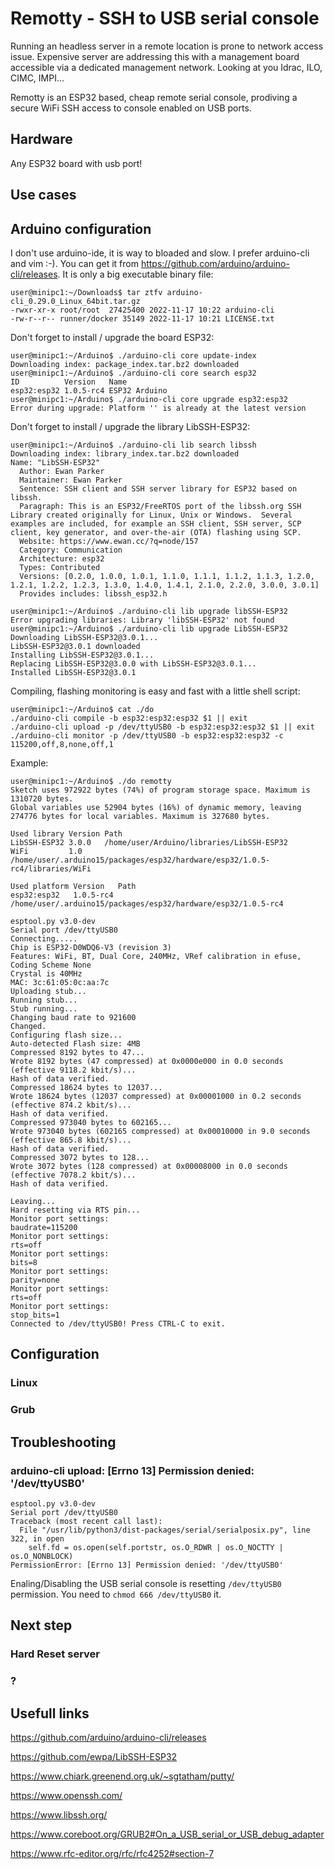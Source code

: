 
# Remotty - SSH to USB serial console
Running an headless server in a remote location is prone to network access issue. Expensive server are addressing this with a management board accessible via a dedicated management network. Looking at you Idrac, ILO, CIMC, IMPI...

Remotty is an ESP32 based, cheap remote serial console, prodiving a secure WiFi SSH access to console enabled on USB ports.

## Hardware
Any ESP32 board with usb port!

## Use cases

## Arduino configuration
I don't use arduino-ide, it is way to bloaded and slow. I prefer arduino-cli and vim :-).
You can get it from https://github.com/arduino/arduino-cli/releases. It is only a big executable binary file:
```
user@minipc1:~/Downloads$ tar ztfv arduino-cli_0.29.0_Linux_64bit.tar.gz
-rwxr-xr-x root/root  27425400 2022-11-17 10:22 arduino-cli
-rw-r--r-- runner/docker 35149 2022-11-17 10:21 LICENSE.txt
```
Don't forget to install / upgrade the board ESP32:
```
user@minipc1:~/Arduino$ ./arduino-cli core update-index
Downloading index: package_index.tar.bz2 downloaded
user@minipc1:~/Arduino$ ./arduino-cli core search esp32
ID          Version   Name
esp32:esp32 1.0.5-rc4 ESP32 Arduino
user@minipc1:~/Arduino$ ./arduino-cli core upgrade esp32:esp32
Error during upgrade: Platform '' is already at the latest version
```
Don't forget to install / upgrade the library LibSSH-ESP32:
```
user@minipc1:~/Arduino$ ./arduino-cli lib search libssh
Downloading index: library_index.tar.bz2 downloaded
Name: "LibSSH-ESP32"
  Author: Ewan Parker
  Maintainer: Ewan Parker
  Sentence: SSH client and SSH server library for ESP32 based on libssh.
  Paragraph: This is an ESP32/FreeRTOS port of the libssh.org SSH Library created originally for Linux, Unix or Windows.  Several examples are included, for example an SSH client, SSH server, SCP client, key generator, and over-the-air (OTA) flashing using SCP.
  Website: https://www.ewan.cc/?q=node/157
  Category: Communication
  Architecture: esp32
  Types: Contributed
  Versions: [0.2.0, 1.0.0, 1.0.1, 1.1.0, 1.1.1, 1.1.2, 1.1.3, 1.2.0, 1.2.1, 1.2.2, 1.2.3, 1.3.0, 1.4.0, 1.4.1, 2.1.0, 2.2.0, 3.0.0, 3.0.1]
  Provides includes: libssh_esp32.h

user@minipc1:~/Arduino$ ./arduino-cli lib upgrade libSSH-ESP32
Error upgrading libraries: Library 'libSSH-ESP32' not found
user@minipc1:~/Arduino$ ./arduino-cli lib upgrade LibSSH-ESP32
Downloading LibSSH-ESP32@3.0.1...
LibSSH-ESP32@3.0.1 downloaded
Installing LibSSH-ESP32@3.0.1...
Replacing LibSSH-ESP32@3.0.0 with LibSSH-ESP32@3.0.1...
Installed LibSSH-ESP32@3.0.1
```

Compiling, flashing monitoring is easy and fast with a little shell script:
```
user@minipc1:~/Arduino$ cat ./do
./arduino-cli compile -b esp32:esp32:esp32 $1 || exit
./arduino-cli upload -p /dev/ttyUSB0 -b esp32:esp32:esp32 $1 || exit
./arduino-cli monitor -p /dev/ttyUSB0 -b esp32:esp32:esp32 -c 115200,off,8,none,off,1
```
Example:
```
user@minipc1:~/Arduino$ ./do remotty
Sketch uses 972922 bytes (74%) of program storage space. Maximum is 1310720 bytes.
Global variables use 52904 bytes (16%) of dynamic memory, leaving 274776 bytes for local variables. Maximum is 327680 bytes.

Used library Version Path
LibSSH-ESP32 3.0.0   /home/user/Arduino/libraries/LibSSH-ESP32
WiFi         1.0     /home/user/.arduino15/packages/esp32/hardware/esp32/1.0.5-rc4/libraries/WiFi

Used platform Version   Path
esp32:esp32   1.0.5-rc4 /home/user/.arduino15/packages/esp32/hardware/esp32/1.0.5-rc4

esptool.py v3.0-dev
Serial port /dev/ttyUSB0
Connecting.....
Chip is ESP32-D0WDQ6-V3 (revision 3)
Features: WiFi, BT, Dual Core, 240MHz, VRef calibration in efuse, Coding Scheme None
Crystal is 40MHz
MAC: 3c:61:05:0c:aa:7c
Uploading stub...
Running stub...
Stub running...
Changing baud rate to 921600
Changed.
Configuring flash size...
Auto-detected Flash size: 4MB
Compressed 8192 bytes to 47...
Wrote 8192 bytes (47 compressed) at 0x0000e000 in 0.0 seconds (effective 9118.2 kbit/s)...
Hash of data verified.
Compressed 18624 bytes to 12037...
Wrote 18624 bytes (12037 compressed) at 0x00001000 in 0.2 seconds (effective 874.2 kbit/s)...
Hash of data verified.
Compressed 973040 bytes to 602165...
Wrote 973040 bytes (602165 compressed) at 0x00010000 in 9.0 seconds (effective 865.8 kbit/s)...
Hash of data verified.
Compressed 3072 bytes to 128...
Wrote 3072 bytes (128 compressed) at 0x00008000 in 0.0 seconds (effective 7078.2 kbit/s)...
Hash of data verified.

Leaving...
Hard resetting via RTS pin...
Monitor port settings:
baudrate=115200
Monitor port settings:
rts=off
Monitor port settings:
bits=8
Monitor port settings:
parity=none
Monitor port settings:
rts=off
Monitor port settings:
stop_bits=1
Connected to /dev/ttyUSB0! Press CTRL-C to exit.
```
## Configuration
### Linux
### Grub

## Troubleshooting
### arduino-cli upload: [Errno 13] Permission denied: '/dev/ttyUSB0'
```
esptool.py v3.0-dev
Serial port /dev/ttyUSB0
Traceback (most recent call last):
  File "/usr/lib/python3/dist-packages/serial/serialposix.py", line 322, in open
    self.fd = os.open(self.portstr, os.O_RDWR | os.O_NOCTTY | os.O_NONBLOCK)
PermissionError: [Errno 13] Permission denied: '/dev/ttyUSB0'
```
Enaling/Disabling the USB serial console is resetting `/dev/ttyUSB0` permission.
You need to `chmod 666 /dev/ttyUSB0` it.

## Next step
### Hard Reset server
### ?


## Usefull links
https://github.com/arduino/arduino-cli/releases

https://github.com/ewpa/LibSSH-ESP32

https://www.chiark.greenend.org.uk/~sgtatham/putty/

https://www.openssh.com/

https://www.libssh.org/

https://www.coreboot.org/GRUB2#On_a_USB_serial_or_USB_debug_adapter

https://www.rfc-editor.org/rfc/rfc4252#section-7



